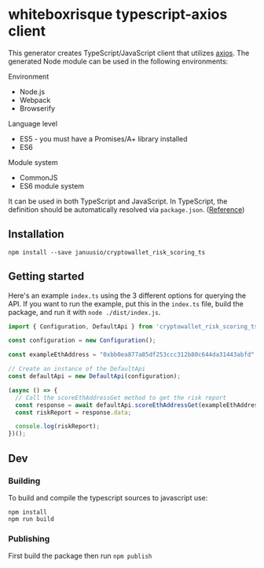 # whiteboxrisque typescript-axios client

This generator creates TypeScript/JavaScript client that utilizes [axios](https://github.com/axios/axios). The generated Node module can be used in the following environments:

Environment
* Node.js
* Webpack
* Browserify

Language level
* ES5 - you must have a Promises/A+ library installed
* ES6

Module system
* CommonJS
* ES6 module system

It can be used in both TypeScript and JavaScript. In TypeScript, the definition should be automatically resolved via `package.json`. ([Reference](http://www.typescriptlang.org/docs/handbook/typings-for-npm-packages.html))

## Installation

```
npm install --save januusio/cryptowallet_risk_scoring_ts
```

## Getting started

Here's an example `index.ts` using the 3 different options for querying the API. If you want to run the example, put this in the `index.ts` file, build the package, and run it with `node ./dist/index.js`.

```typescript
import { Configuration, DefaultApi } from 'cryptowallet_risk_scoring_ts';

const configuration = new Configuration();

const exampleEthAddress = "0xbb0ea877a85df253ccc312b80c644da31443abfd";

// Create an instance of the DefaultApi
const defaultApi = new DefaultApi(configuration);

(async () => {
  // Call the scoreEthAddressGet method to get the risk report
  const response = await defaultApi.scoreEthAddressGet(exampleEthAddress);
  const riskReport = response.data;

  console.log(riskReport);
})();
```

## Dev
### Building

To build and compile the typescript sources to javascript use:
```
npm install
npm run build
```

### Publishing

First build the package then run ```npm publish```
